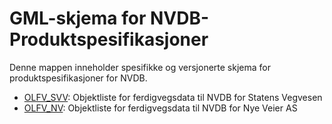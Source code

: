 # GML-skjema for NVDB-Produktspesifikasjoner

Denne mappen inneholder spesifikke og versjonerte skjema for produktspesifikasjoner for NVDB. 

* [OLFV_SVV](https://github.com/vegvesen/NVDB-Datakatalogen/tree/master/GML/PS/OLFV_SVV): Objektliste for ferdigvegsdata til NVDB for Statens Vegvesen
* [OLFV_NV](https://github.com/vegvesen/NVDB-Datakatalogen/tree/master/GML/PS/OLFV_NV): Objektliste for ferdigvegsdata til NVDB for Nye Veier AS
